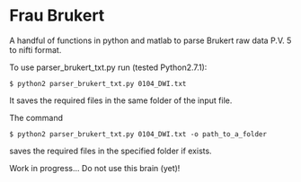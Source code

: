 # Frau Brukert
A handful of functions in python and matlab to parse Brukert raw data P.V. 5 to nifti format.


To use parser_brukert_txt.py run (tested Python2.7.1):

    $ python2 parser_brukert_txt.py 0104_DWI.txt 

It saves the required files in the same folder of the input file.

The command

    $ python2 parser_brukert_txt.py 0104_DWI.txt -o path_to_a_folder

saves the required files in the specified folder if exists. 


Work in progress... Do not use this brain (yet)!
